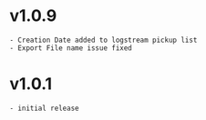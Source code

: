 # v1.0.9
    - Creation Date added to logstream pickup list
    - Export File name issue fixed
# v1.0.1
    - initial release